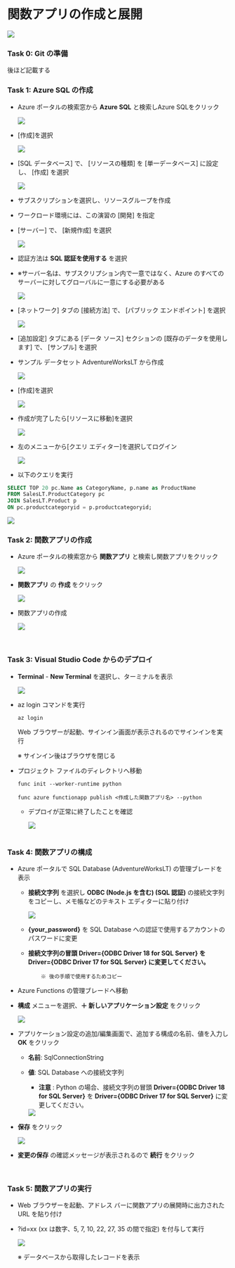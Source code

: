 # 関数アプリの作成と展開

<img src="images/mcw-exercise-1.png" />

### Task 0: Git の準備

後ほど記載する

### Task 1: Azure SQL の作成

- Azure ポータルの検索窓から **Azure SQL** と検索しAzure SQLをクリック

  <img src="../images/t1-01.png" />

- [作成]を選択

  <img src="../images/t1-02.png" />

- [SQL データベース] で、 [リソースの種類] を [単一データベース] に設定し、 [作成] を選択

  <img src="../images/t1-03.png" />

- サブスクリプションを選択し、リソースグループを作成
- ワークロード環境には、この演習の [開発] を指定
- [サーバー] で、 [新規作成] を選択

  <img src="../images/t1-04.png" />

- 認証方法は **SQL 認証を使用する** を選択
- ※サーバー名は、サブスクリプション内で一意ではなく、Azure のすべてのサーバーに対してグローバルに一意にする必要がある

  <img src="../images/t1-05.png" />

- [ネットワーク] タブの [接続方法] で、 [パブリック エンドポイント] を選択

  <img src="../images/t1-06.png" />

- [追加設定] タブにある [データ ソース] セクションの [既存のデータを使用します] で、 [サンプル] を選択
- サンプル データセット AdventureWorksLT から作成

  <img src="../images/t1-07.png" />

- [作成]を選択

  <img src="../images/t1-08.png" />

- 作成が完了したら[リソースに移動]を選択

  <img src="../images/t1-09.png" />

- 左のメニューから[クエリ エディター]を選択してログイン

  <img src="../images/t1-10.png" />

- 以下のクエリを実行

```sql
SELECT TOP 20 pc.Name as CategoryName, p.name as ProductName
FROM SalesLT.ProductCategory pc
JOIN SalesLT.Product p
ON pc.productcategoryid = p.productcategoryid;
```

  <img src="../images/t1-11.png" />

### Task 2: 関数アプリの作成

- Azure ポータルの検索窓から **関数アプリ** と検索し関数アプリをクリック

  <img src="../images/t2-01.png" />

- **関数アプリ** の **作成** をクリック

  <img src="../images/t2-02.png" />

- 関数アプリの作成

  <img src="../images/t2-03.png" />


<br />

### Task 3: Visual Studio Code からのデプロイ

- **Terminal** - **New Terminal** を選択し、ターミナルを表示

  <img src="../images/t3-01.png" />

- az login コマンドを実行

  ```
  az login
  ```

  Web ブラウザーが起動、サインイン画面が表示されるのでサインインを実行

  ※ サインイン後はブラウザを閉じる

- プロジェクト ファイルのディレクトリへ移動

  ```
  func init --worker-runtime python
  ```


  ```
  func azure functionapp publish <作成した関数アプリ名> --python
  ```

  - デプロイが正常に終了したことを確認

    <img src="../images/deploy-function-02.png" />

  <br />

### Task 4: 関数アプリの構成

- Azure ポータルで SQL Database (AdventureWorksLT) の管理ブレードを表示

  - **接続文字列** を選択し **ODBC (Node.js を含む) (SQL 認証)** の接続文字列をコピーし、メモ帳などのテキスト エディターに貼り付け

    <img src="../images/sql-connection-string-python.png" />

  - **{your_password}** を SQL Database への認証で使用するアカウントのパスワードに変更

  - **接続文字列の冒頭 Driver={ODBC Driver 18 for SQL Server} を Driver={ODBC Driver 17 for SQL Server} に変更してください。**

            ※ 後の手順で使用するためコピー

- Azure Functions の管理ブレードへ移動

- **構成** メニューを選択、**＋ 新しいアプリケーション設定** をクリック

  <img src="../images/function-configuration-01.png" />

- アプリケーション設定の追加/編集画面で、追加する構成の名前、値を入力し **OK** をクリック

  - **名前**: SqlConnectionString

  - **値**: SQL Database への接続文字列

    - **注意** : Python の場合、接続文字列の冒頭 **Driver={ODBC Driver 18 for SQL Server}** を **Driver={ODBC Driver 17 for SQL Server}** に変更してください。

    <img src="../images/function-configuration-02.png" />

- **保存** をクリック

  <img src="../images/function-configuration-03.png" />

- **変更の保存** の確認メッセージが表示されるので **続行** をクリック

<br />

### Task 5: 関数アプリの実行

- Web ブラウザーを起動、アドレス バーに関数アプリの展開時に出力された URL を貼り付け

- ?id=xx (xx は数字、5, 7, 10, 22, 27, 35 の間で指定) を付与して実行

  <img src="../images/function-result-01.png" />

  ※ データベースから取得したレコードを表示

<br />

